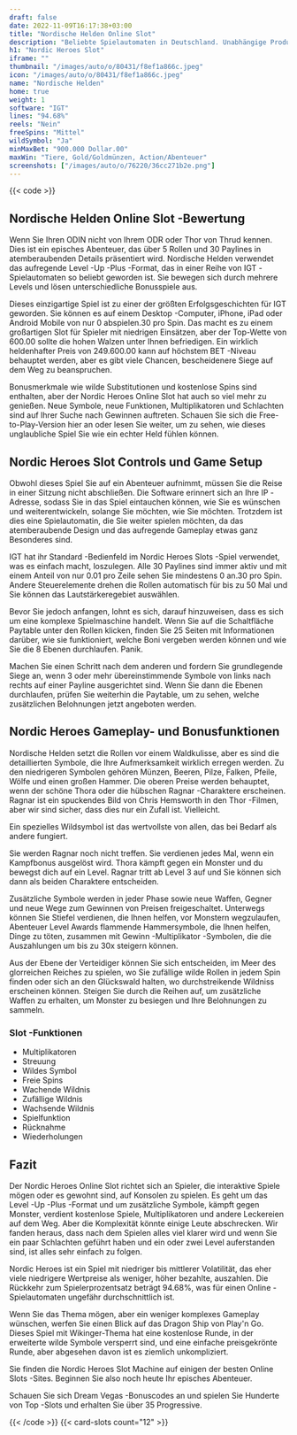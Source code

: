 ```yaml
---
draft: false
date: 2022-11-09T16:17:38+03:00
title: "Nordische Helden Online Slot"
description: "Beliebte Spielautomaten in Deutschland. Unabhängige Produktbewertungen und exklusive Anmeldeangebote. Jetzt spielen!"
h1: "Nordic Heroes Slot"
iframe: ""
thumbnail: "/images/auto/o/80431/f8ef1a866c.jpeg"
icon: "/images/auto/o/80431/f8ef1a866c.jpeg"
name: "Nordische Helden"
home: true
weight: 1
software: "IGT"
lines: "94.68%"
reels: "Nein"
freeSpins: "Mittel"
wildSymbol: "Ja"
minMaxBet: "900.000 Dollar.00"
maxWin: "Tiere, Gold/Goldmünzen, Action/Abenteuer"
screenshots: ["/images/auto/o/76220/36cc271b2e.png"]
---
```


{{< code >}}<h2>Nordische Helden Online Slot -Bewertung</h2><p>Wenn Sie Ihren ODIN nicht von Ihrem ODR oder Thor von Thrud kennen. Dies ist ein episches Abenteuer, das über 5 Rollen und 30 Paylines in atemberaubenden Details präsentiert wird. Nordische Helden verwendet das aufregende Level -Up -Plus -Format, das in einer Reihe von IGT -Spielautomaten so beliebt geworden ist. Sie bewegen sich durch mehrere Levels und lösen unterschiedliche Bonusspiele aus.</p><p>Dieses einzigartige Spiel ist zu einer der größten Erfolgsgeschichten für IGT geworden. Sie können es auf einem Desktop -Computer, iPhone, iPad oder Android Mobile von nur 0 abspielen.30 pro Spin. Das macht es zu einem großartigen Slot für Spieler mit niedrigen Einsätzen, aber der Top-Wette von 600.00 sollte die hohen Walzen unter Ihnen befriedigen. Ein wirklich heldenhafter Preis von 249.600.00 kann auf höchstem BET -Niveau behauptet werden, aber es gibt viele Chancen, bescheidenere Siege auf dem Weg zu beanspruchen.</p><p>Bonusmerkmale wie wilde Substitutionen und kostenlose Spins sind enthalten, aber der Nordic Heroes Online Slot hat auch so viel mehr zu genießen. Neue Symbole, neue Funktionen, Multiplikatoren und Schlachten sind auf Ihrer Suche nach Gewinnen auftreten. Schauen Sie sich die Free-to-Play-Version hier an oder lesen Sie weiter, um zu sehen, wie dieses unglaubliche Spiel Sie wie ein echter Held fühlen können.</p><h2>Nordic Heroes Slot Controls und Game Setup</h2><p>Obwohl dieses Spiel Sie auf ein Abenteuer aufnimmt, müssen Sie die Reise in einer Sitzung nicht abschließen. Die Software erinnert sich an Ihre IP -Adresse, sodass Sie in das Spiel eintauchen können, wie Sie es wünschen und weiterentwickeln, solange Sie möchten, wie Sie möchten. Trotzdem ist dies eine Spielautomatin, die Sie weiter spielen möchten, da das atemberaubende Design und das aufregende Gameplay etwas ganz Besonderes sind.</p><p>IGT hat ihr Standard -Bedienfeld im Nordic Heroes Slots -Spiel verwendet, was es einfach macht, loszulegen. Alle 30 Paylines sind immer aktiv und mit einem Anteil von nur 0.01 pro Zeile sehen Sie mindestens 0 an.30 pro Spin. Andere Steuerelemente drehen die Rollen automatisch für bis zu 50 Mal und Sie können das Lautstärkeregebiet auswählen.</p><p>Bevor Sie jedoch anfangen, lohnt es sich, darauf hinzuweisen, dass es sich um eine komplexe Spielmaschine handelt. Wenn Sie auf die Schaltfläche Paytable unter den Rollen klicken, finden Sie 25 Seiten mit Informationen darüber, wie sie funktioniert, welche Boni vergeben werden können und wie Sie die 8 Ebenen durchlaufen. Panik.</p><p>Machen Sie einen Schritt nach dem anderen und fordern Sie grundlegende Siege an, wenn 3 oder mehr übereinstimmende Symbole von links nach rechts auf einer Payline ausgerichtet sind. Wenn Sie dann die Ebenen durchlaufen, prüfen Sie weiterhin die Paytable, um zu sehen, welche zusätzlichen Belohnungen jetzt angeboten werden.</p><h2>Nordic Heroes Gameplay- und Bonusfunktionen</h2><p>Nordische Helden setzt die Rollen vor einem Waldkulisse, aber es sind die detaillierten Symbole, die Ihre Aufmerksamkeit wirklich erregen werden. Zu den niedrigeren Symbolen gehören Münzen, Beeren, Pilze, Falken, Pfeile, Wölfe und einen großen Hammer. Die oberen Preise werden behauptet, wenn der schöne Thora oder die hübschen Ragnar -Charaktere erscheinen. Ragnar ist ein spuckendes Bild von Chris Hemsworth in den Thor -Filmen, aber wir sind sicher, dass dies nur ein Zufall ist. Vielleicht.</p><p>Ein spezielles Wildsymbol ist das wertvollste von allen, das bei Bedarf als andere fungiert.</p><p>Sie werden Ragnar noch nicht treffen. Sie verdienen jedes Mal, wenn ein Kampfbonus ausgelöst wird. Thora kämpft gegen ein Monster und du bewegst dich auf ein Level. Ragnar tritt ab Level 3 auf und Sie können sich dann als beiden Charaktere entscheiden.</p><p>Zusätzliche Symbole werden in jeder Phase sowie neue Waffen, Gegner und neue Wege zum Gewinnen von Preisen freigeschaltet. Unterwegs können Sie Stiefel verdienen, die Ihnen helfen, vor Monstern wegzulaufen, Abenteuer Level Awards flammende Hammersymbole, die Ihnen helfen, Dinge zu töten, zusammen mit Gewinn -Multiplikator -Symbolen, die die Auszahlungen um bis zu 30x steigern können.</p><p>Aus der Ebene der Verteidiger können Sie sich entscheiden, im Meer des glorreichen Reiches zu spielen, wo Sie zufällige wilde Rollen in jedem Spin finden oder sich an den Glückswald halten, wo durchstreikende Wildniss erscheinen können. Steigen Sie durch die Reihen auf, um zusätzliche Waffen zu erhalten, um Monster zu besiegen und Ihre Belohnungen zu sammeln.</p><h3>
Slot -Funktionen</h3><ul>
<li></span>
Multiplikatoren</li>
<li></span>
Streuung</li>
<li></span>
Wildes Symbol</li>
<li></span>
Freie Spins</li>
<li></span>
Wachende Wildnis</li>
<li></span>
Zufällige Wildnis</li>
<li></span>
Wachsende Wildnis</li>
<li></span>
Spielfunktion</li>
<li></span>
Rücknahme</li>
<li></span>
Wiederholungen</li></ul><h2>Fazit</h2><p>Der Nordic Heroes Online Slot richtet sich an Spieler, die interaktive Spiele mögen oder es gewohnt sind, auf Konsolen zu spielen. Es geht um das Level -Up -Plus -Format und um zusätzliche Symbole, kämpft gegen Monster, verdient kostenlose Spiele, Multiplikatoren und andere Leckereien auf dem Weg. Aber die Komplexität könnte einige Leute abschrecken. Wir fanden heraus, dass nach dem Spielen alles viel klarer wird und wenn Sie ein paar Schlachten geführt haben und ein oder zwei Level auferstanden sind, ist alles sehr einfach zu folgen.</p><p>Nordic Heroes ist ein Spiel mit niedriger bis mittlerer Volatilität, das eher viele niedrigere Wertpreise als weniger, höher bezahlte, auszahlen. Die Rückkehr zum Spielerprozentsatz beträgt 94.68%, was für einen Online -Spielautomaten ungefähr durchschnittlich ist.</p><p>Wenn Sie das Thema mögen, aber ein weniger komplexes Gameplay wünschen, werfen Sie einen Blick auf das Dragon Ship von Play'n Go. Dieses Spiel mit Wikinger-Thema hat eine kostenlose Runde, in der erweiterte wilde Symbole versperrt sind, und eine einfache preisgekrönte Runde, aber abgesehen davon ist es ziemlich unkompliziert.</p><p>Sie finden die Nordic Heroes Slot Machine auf einigen der besten Online Slots -Sites. Beginnen Sie also noch heute Ihr episches Abenteuer.</p><p>
Schauen Sie sich Dream Vegas -Bonuscodes an und spielen Sie Hunderte von Top -Slots und erhalten Sie über 35 Progressive.</p>{{< /code >}}
 {{< card-slots count="12" >}}